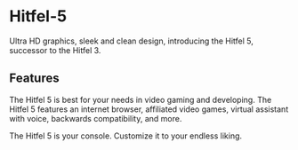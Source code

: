 # Hitfel-5
Ultra HD graphics, sleek and clean design, introducing the Hitfel 5, successor to the Hitfel 3.


Features
---
The Hitfel 5 is best for your needs in video gaming and developing.
The Hitfel 5 features an internet browser, affiliated video games, virtual assistant with voice, backwards compatibility, and more.

The Hitfel 5 is your console. Customize it to your endless liking.

